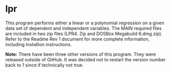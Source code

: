 # lpr
This program performs either a linear or a polynomial regression on a given data set of dependent and independent variables.
The MAIN required files are included in two zip files (LPR4. Zip and DOSBox Megabuild 6.dmg.zip).
Refer to the Readme Rev 1 document for more complete information, including Installion instructions.

**Note:** There have been three other versions of this program. They were released outside of GitHub. It was decided not to restart the version number back to 1 since if technically not true.
